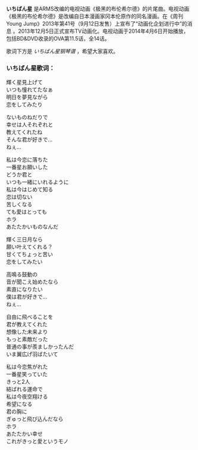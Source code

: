 

**いちばん星**
是ARMS改编的电视动画《极黑的布伦希尔德》的片尾曲。电视动画《极黑的布伦希尔德》是改编自日本漫画家冈本伦原作的同名漫画。在《周刊Young
Jump》2013年第41号（9月12日发售）上宣布了“动画化企划进行中”的消息
。2013年12月5日正式宣布TV动画化。电视动画于2014年4月6日开始播放，包括BD&DVD收录的OVA第11.5话，全14话。

  
歌词下方是 _いちばん星钢琴谱_ ，希望大家喜欢。

### いちばん星歌词：

輝く星見上げて  
いつも憧れてたなぁ  
明日を夢見ながら  
恋をしてみたり

ないものねだりで  
幸せは人それぞれと  
教えてくれたね  
そんな君が好きで…  
ねぇ…

私は今恋に落ちた  
一番星お願いした  
どうか君と  
いつも一緒にいれるように  
私は今はじめて知る  
恋は切ない  
苦しくなる  
ても愛はとっても  
ホラ  
あたたかいものなんだ

輝く三日月なら  
願い叶えてくれる？  
甘くてちょっと苦い  
恋をしてみたい

高鳴る鼓動の  
音が聞こえ始めたなら  
素直になりたい  
僕は君が好きで…  
ねぇ…

自由に飛べることを  
君が教えてくれた  
想像した未来より  
もっと素敵だった  
普通の事が羨ましかったんだ  
いま翼広げ羽ばたいて

私は今恋焦がれた  
一番星笑っていた  
きっと2人  
結ばれる運命で  
私は今夜空翔ける  
希望になる  
君の胸に  
ぎゅっと飛び込んだなら  
ホラ  
あたたかい幸せ  
これがきっと愛というモノ

